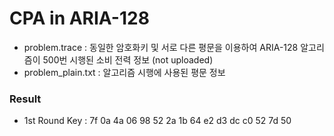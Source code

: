 # CPA in ARIA-128

- problem.trace : 동일한 암호화키 및 서로 다른 평문을 이용하여 ARIA-128 알고리즘이 500번 시행된 소비 전력 정보 (not uploaded)
- problem_plain.txt : 알고리즘 시행에 사용된 평문 정보



### Result

- 1st Round Key : 7f 0a 4a 06 98 52 2a 1b 64 e2 d3 dc c0 52 7d 50